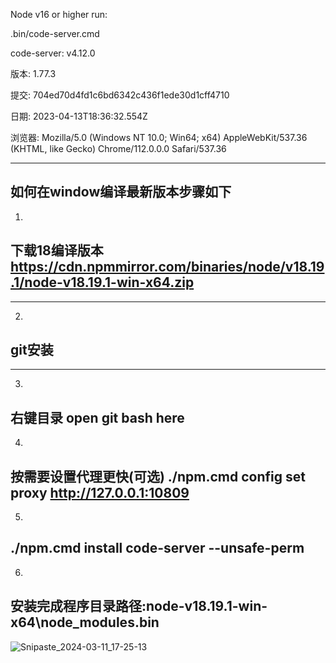 Node v16 or higher
run:

.bin/code-server.cmd

code-server: v4.12.0

版本: 1.77.3

提交: 704ed70d4fd1c6bd6342c436f1ede30d1cff4710

日期: 2023-04-13T18:36:32.554Z

浏览器: Mozilla/5.0 (Windows NT 10.0; Win64; x64) AppleWebKit/537.36 (KHTML, like Gecko) Chrome/112.0.0.0 Safari/537.36

-----------------------------------------------------------------
如何在window编译最新版本步骤如下
-----------------------------------------------------------------
1.
下载18编译版本
https://cdn.npmmirror.com/binaries/node/v18.19.1/node-v18.19.1-win-x64.zip
-----------------------------------------------------------------

-----------------------------------------------------------------
2.
git安装
-----------------------------------------------------------------
-----------------------------------------------------------------
3.
右键目录
open git bash here
-----------------------------------------------------------------
4.
按需要设置代理更快(可选)
./npm.cmd config set proxy http://127.0.0.1:10809
-----------------------------------------------------------------
5.
./npm.cmd install code-server --unsafe-perm
-----------------------------------------------------------------
6.
安装完成程序目录路径:node-v18.19.1-win-x64\node_modules\.bin
-----------------------------------------------------------------
![Snipaste_2024-03-11_17-25-13](https://github.com/chenxqiyu/code-server-window/assets/10222853/3aa48494-a819-44bd-94e1-3a67e830b6cf)
